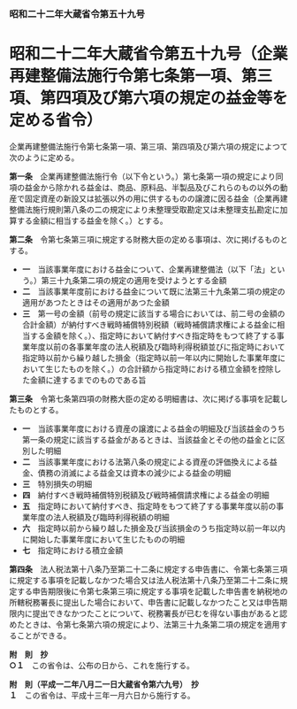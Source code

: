 ### 昭和二十二年大蔵省令第五十九号  
# 昭和二十二年大蔵省令第五十九号（企業再建整備法施行令第七条第一項、第三項、第四項及び第六項の規定の益金等を定める省令）  
企業再建整備法施行令第七条第一項、第三項、第四項及び第六項の規定によつて次のように定める。  
  
  
**第一条**　企業再建整備法施行令（以下令という。）第七条第一項の規定により同項の益金から除かれる益金は、商品、原料品、半製品及びこれらのもの以外の動産で固定資産の新設又は拡張以外の用に供するものの譲渡に因る益金（企業再建整備法施行規則第八条の二の規定により未整理受取勘定又は未整理支払勘定に加算する金額に相当する益金を除く。）とする。  
  
**第二条**　令第七条第三項に規定する財務大臣の定める事項は、次に掲げるものとする。  
* **一**　当該事業年度における益金について、企業再建整備法（以下「法」という。）第三十九条第二項の規定の適用を受けようとする金額  
* **二**　当該事業年度前における益金について既に法第三十九条第二項の規定の適用があつたときはその適用があつた金額  
* **三**　第一号の金額（前号の規定に該当する場合においては、前二号の金額の合計金額）が納付すべき戦時補償特別税額（戦時補償請求権による益金に相当する金額を除く。）、指定時において納付すべき指定時をもつて終了する事業年度以前の各事業年度の法人税額及び臨時利得税額並びに指定時において指定時以前から繰り越した損金（指定時以前一年以内に開始した事業年度において生じたものを除く。）の合計額から指定時における積立金額を控除した金額に達するまでのものである旨  
  
**第三条**　令第七条第四項の財務大臣の定める明細書は、次に掲げる事項を記載したものとする。  
* **一**　当該事業年度における資産の譲渡による益金の明細及び当該益金のうち第一条の規定に該当する益金があるときは、当該益金とその他の益金とに区別した明細  
* **二**　当該事業年度における法第八条の規定による資産の評価換えによる益金、債務の消滅による益金又は資本の減少による益金の明細  
* **三**　特別損失の明細  
* **四**　納付すべき戦時補償特別税額及び戦時補償請求権による益金の明細  
* **五**　指定時において納付すべき、指定時をもつて終了する事業年度以前の事業年度の法人税額及び臨時利得税額の明細  
* **六**　指定時以前から繰り越した損金及び当該損金のうち指定時以前一年以内に開始した事業年度において生じたものの明細  
* **七**　指定時における積立金額  
  
**第四条**　法人税法第十八条乃至第二十二条に規定する申告書に、令第七条第三項に規定する事項を記載しなかつた場合又は法人税法第十八条乃至第二十二条に規定する申告期限後に令第七条第三項に規定する事項を記載した申告書を納税地の所轄税務署長に提出した場合において、申告書に記載しなかつたこと又は申告期限内に提出できなかつたことについて、税務署長が已むを得ない事由があると認めたときは、令第七条第六項の規定により、法第三十九条第二項の規定を適用することができる。  
  
**附　則　抄**  
**○１**　この省令は、公布の日から、これを施行する。  
  
**附　則（平成一二年八月二一日大蔵省令第六九号）　抄**  
**１**　この省令は、平成十三年一月六日から施行する。  
  
